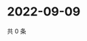 # 2022-09-09

共 0 条

<!-- BEGIN WEIBO -->
<!-- 最后更新时间 Fri Sep 09 2022 07:02:11 GMT+0800 (China Standard Time) -->

<!-- END WEIBO -->
